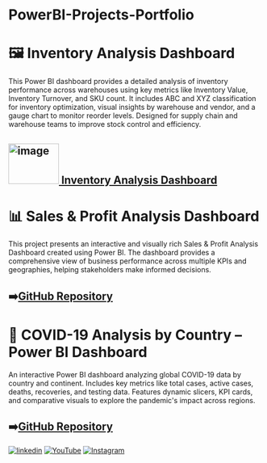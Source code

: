 # PowerBI-Projects-Portfolio

# 🖼️ Inventory Analysis Dashboard 
This Power BI dashboard provides a detailed analysis of inventory performance across warehouses using key metrics like Inventory Value, Inventory Turnover, and SKU count. It includes ABC and XYZ classification for inventory optimization, visual insights by warehouse and vendor, and a gauge chart to monitor reorder levels. Designed for supply chain and warehouse teams to improve stock control and efficiency.
## [<img width="100" height="80" alt="image" src="https://github.com/user-attachments/assets/5b1c606c-17ad-4380-b3be-f657644d16b1" /> Inventory Analysis Dashboard](https://github.com/Ahammedjaleel/powerbi-projects-portfolio/tree/main/inventory-analysis-dashboard)

# 📊 Sales & Profit Analysis Dashboard
This project presents an interactive and visually rich Sales & Profit Analysis Dashboard created using Power BI. The dashboard provides a comprehensive view of business performance across multiple KPIs and geographies, helping stakeholders make informed decisions.
## ➡️[GitHub Repository](https://github.com/Ahammedjaleel/powerbi-projects-portfolio/tree/main/sales-profit-analysis-dashboard)

# 🦠 COVID-19 Analysis by Country – Power BI Dashboard

An interactive Power BI dashboard analyzing global COVID-19 data by country and continent. Includes key metrics like total cases, active cases, deaths, recoveries, and testing data. Features dynamic slicers, KPI cards, and comparative visuals to explore the pandemic's impact across regions.


## ➡️[GitHub Repository](https://github.com/Ahammedjaleel/powerbi-projects-portfolio/tree/main/world_covid19_country_report)





[![linkedin](https://img.shields.io/badge/linkedin-0A66C2?style=for-the-badge&logo=linkedin&logoColor=white)](https://www.linkedin.com/in/ahammed-jaleel-33772b5b/)
[![YouTube](https://img.shields.io/badge/youtube-FF0000?style=for-the-badge&logo=youtube&logoColor=white)](https://www.youtube.com/@mobsanalytics)
[![Instagram](https://img.shields.io/badge/instagram-C13584?style=for-the-badge&logo=instagram&logoColor=white)](https://www.instagram.com/mobsanalytics/)






